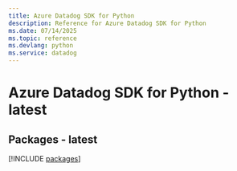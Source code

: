 ```yaml
---
title: Azure Datadog SDK for Python
description: Reference for Azure Datadog SDK for Python
ms.date: 07/14/2025
ms.topic: reference
ms.devlang: python
ms.service: datadog
---
```

# Azure Datadog SDK for Python - latest
## Packages - latest
[!INCLUDE [packages](datadog-index.md)]